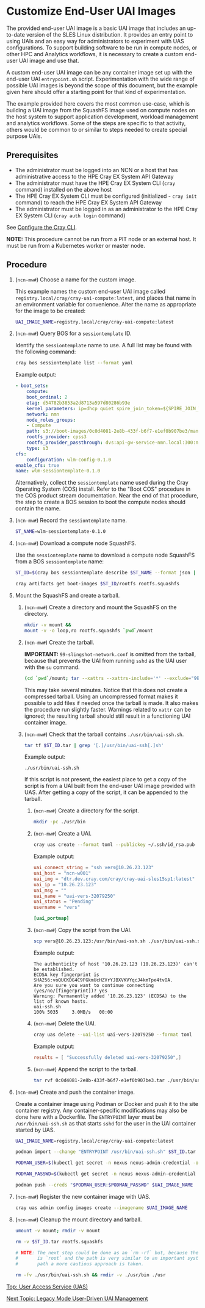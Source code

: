 # Customize End-User UAI Images

The provided end-user UAI image is a basic UAI image that includes an up-to-date version of the SLES Linux distribution. It provides an entry point to using UAIs and an easy way for administrators to experiment with UAS configurations.
To support building software to be run in compute nodes, or other HPC and Analytics workflows, it is necessary to create a custom end-user UAI image and use that.

A custom end-user UAI image can be any container image set up with the end-user UAI `entrypoint.sh` script.
Experimentation with the wide range of possible UAI images is beyond the scope of this document, but the example given here should offer a starting point for that kind of experimentation.

The example provided here covers the most common use-case, which is building a UAI image from the SquashFS image used on compute nodes on the host system to support application development, workload management and analytics workflows.
Some of the steps are specific to that activity, others would be common to or similar to steps needed to create special purpose UAIs.

## Prerequisites

* The administrator must be logged into an NCN or a host that has administrative access to the HPE Cray EX System API Gateway
* The administrator must have the HPE Cray EX System CLI (`cray` command) installed on the above host
* The HPE Cray EX System CLI must be configured (initialized - `cray init` command) to reach the HPE Cray EX System API Gateway
* The administrator must be logged in as an administrator to the HPE Cray EX System CLI (`cray auth login` command)

See [Configure the Cray CLI](../configure_cray_cli.md).

**NOTE:** This procedure cannot be run from a PIT node or an external host. It must be run from a Kubernetes worker or master node.

## Procedure

1. (`ncn-mw#`) Choose a name for the custom image.

     This example names the custom end-user UAI image called `registry.local/cray/cray-uai-compute:latest`, and places that name in an environment variable for convenience. Alter the name as appropriate for the image to be created:

    ```bash
    UAI_IMAGE_NAME=registry.local/cray/cray-uai-compute:latest
    ```

1. (`ncn-mw#`) Query BOS for a `sessiontemplate` ID.

    Identify the `sessiontemplate` name to use. A full list may be found with the following command:

    ```bash
    cray bos sessiontemplate list --format yaml
    ```

    Example output:

    ```yaml
    - boot_sets:
        compute:
        boot_ordinal: 2
        etag: d54782b3853a2d8713a597d80286b93e
        kernel_parameters: ip=dhcp quiet spire_join_token=${SPIRE_JOIN_TOKEN}
        network: nmn
        node_roles_groups:
        - Compute
        path: s3://boot-images/0c0d4081-2e8b-433f-b6f7-e1ef0b907be3/manifest.json
        rootfs_provider: cpss3
        rootfs_provider_passthrough: dvs:api-gw-service-nmn.local:300:nmn0
        type: s3
    cfs:
        configuration: wlm-config-0.1.0
    enable_cfs: true
    name: wlm-sessiontemplate-0.1.0
    ```

    Alternatively, collect the `sessiontemplate` name used during the Cray Operating System (COS) install. Refer to the "Boot COS" procedure in the COS product stream documentation.
    Near the end of that procedure, the step to create a BOS session to boot the compute nodes should contain the name.

1. (`ncn-mw#`) Record the `sessiontemplate` name.

    ```bash
    ST_NAME=wlm-sessiontemplate-0.1.0
    ```

1. (`ncn-mw#`) Download a compute node SquashFS.

    Use the `sessiontemplate` name to download a compute node SquashFS from a BOS `sessiontemplate` name:

    ```bash
    ST_ID=$(cray bos sessiontemplate describe $ST_NAME --format json | jq -r '.boot_sets.compute.path' | awk -F/ '{print $4}')

    cray artifacts get boot-images $ST_ID/rootfs rootfs.squashfs
    ```

1. Mount the SquashFS and create a tarball.

    1. (`ncn-mw#`) Create a directory and mount the SquashFS on the directory.

        ```bash
        mkdir -v mount && 
        mount -v -o loop,ro rootfs.squashfs `pwd`/mount
        ```

    1. (`ncn-mw#`) Create the tarball.

        **IMPORTANT:** `99-slingshot-network.conf` is omitted from the tarball, because that prevents the UAI from running `sshd` as the UAI user with the `su` command.

        ```bash
        (cd `pwd`/mount; tar --xattrs --xattrs-include='*' --exclude="99-slingshot-network.conf" -cf "../$ST_ID.tar" .) 2> /dev/null
        ```

        This may take several minutes. Notice that this does not create a compressed tarball. Using an uncompressed format makes it possible to add files if needed once the tarball is made.
        It also makes the procedure run slightly faster. Warnings related to `xattr` can be ignored; the resulting tarball should still result in a functioning UAI container image.

    1. (`ncn-mw#`) Check that the tarball contains `./usr/bin/uai-ssh.sh`.

        ```bash
        tar tf $ST_ID.tar | grep '[.]/usr/bin/uai-ssh[.]sh'
        ```

        Example output:

        ```text
        ./usr/bin/uai-ssh.sh
        ```

        If this script is not present, the easiest place to get a copy of the script is from a UAI built from the end-user UAI image provided with UAS.
        After getting a copy of the script, it can be appended to the tarball.

        1. (`ncn-mw#`) Create a directory for the script.

            ```bash
            mkdir -pc ./usr/bin
            ```

        1. (`ncn-mw#`) Create a UAI.

            ```bash
            cray uas create --format toml --publickey ~/.ssh/id_rsa.pub
            ```

            Example output:

            ```toml
            uai_connect_string = "ssh vers@10.26.23.123"
            uai_host = "ncn-w001"
            uai_img = "dtr.dev.cray.com/cray/cray-uai-sles15sp1:latest"
            uai_ip = "10.26.23.123"
            uai_msg = ""
            uai_name = "uai-vers-32079250"
            uai_status = "Pending"
            username = "vers"

            [uai_portmap]
            ```

        1. (`ncn-mw#`) Copy the script from the UAI.

            ```bash
            scp vers@10.26.23.123:/usr/bin/uai-ssh.sh ./usr/bin/uai-ssh.sh
            ```

            Example output:

            ```text
            The authenticity of host '10.26.23.123 (10.26.23.123)' can't be established.
            ECDSA key fingerprint is SHA256:voQUCKDG4C9FGkmUcHZVrYJBXVKVYqcJ4kmTpe4tvOA.
            Are you sure you want to continue connecting (yes/no/[fingerprint])? yes
            Warning: Permanently added '10.26.23.123' (ECDSA) to the list of known hosts.
            uai-ssh.sh                                                                    100% 5035     3.0MB/s   00:00
            ```

        1. (`ncn-mw#`) Delete the UAI.

            ```bash
            cray uas delete --uai-list uai-vers-32079250 --format toml
            ```

            Example output:

            ```toml
            results = [ "Successfully deleted uai-vers-32079250",]
            ```

        1. (`ncn-mw#`) Append the script to the tarball.

            ```bash
            tar rvf 0c0d4081-2e8b-433f-b6f7-e1ef0b907be3.tar ./usr/bin/uai-ssh.sh
            ```

1. (`ncn-mw#`) Create and push the container image.

    Create a container image using Podman or Docker and push it to the site container registry. Any container-specific modifications may also be done here with a Dockerfile.
    The `ENTRYPOINT` layer must be `/usr/bin/uai-ssh.sh` as that starts `sshd` for the user in the UAI container started by UAS.

    ```bash
    UAI_IMAGE_NAME=registry.local/cray/cray-uai-compute:latest

    podman import --change "ENTRYPOINT /usr/bin/uai-ssh.sh" $ST_ID.tar $UAI_IMAGE_NAME

    PODMAN_USER=$(kubectl get secret -n nexus nexus-admin-credential -o json | jq -r '.data.username' | base64 -d)

    PODMAN_PASSWD=$(kubectl get secret -n nexus nexus-admin-credential -o json | jq -r '.data.password' | base64 -d)

    podman push --creds "$PODMAN_USER:$PODMAN_PASSWD" $UAI_IMAGE_NAME
    ```

1. (`ncn-mw#`) Register the new container image with UAS.

    ```bash
    cray uas admin config images create --imagename $UAI_IMAGE_NAME
    ```

1. (`ncn-mw#`) Cleanup the mount directory and tarball.

    ```bash
    umount -v mount; rmdir -v mount

    rm -v $ST_ID.tar rootfs.squashfs

    # NOTE: The next step could be done as an `rm -rf` but, because the user
    #       is `root` and the path is very similar to an important system
    #       path a more cautious approach is taken.

    rm -fv ./usr/bin/uai-ssh.sh && rmdir -v ./usr/bin ./usr
    ```

[Top: User Access Service (UAS)](README.md)

[Next Topic: Legacy Mode User-Driven UAI Management](Legacy_Mode_User-Driven_UAI_Management.md)
